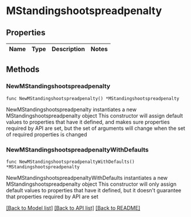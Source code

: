 # MStandingshootspreadpenalty

## Properties

Name | Type | Description | Notes
------------ | ------------- | ------------- | -------------

## Methods

### NewMStandingshootspreadpenalty

`func NewMStandingshootspreadpenalty() *MStandingshootspreadpenalty`

NewMStandingshootspreadpenalty instantiates a new MStandingshootspreadpenalty object
This constructor will assign default values to properties that have it defined,
and makes sure properties required by API are set, but the set of arguments
will change when the set of required properties is changed

### NewMStandingshootspreadpenaltyWithDefaults

`func NewMStandingshootspreadpenaltyWithDefaults() *MStandingshootspreadpenalty`

NewMStandingshootspreadpenaltyWithDefaults instantiates a new MStandingshootspreadpenalty object
This constructor will only assign default values to properties that have it defined,
but it doesn't guarantee that properties required by API are set


[[Back to Model list]](../README.md#documentation-for-models) [[Back to API list]](../README.md#documentation-for-api-endpoints) [[Back to README]](../README.md)


